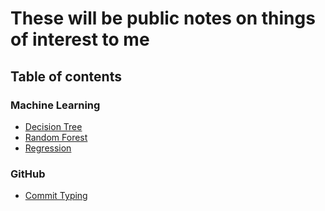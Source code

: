 # These will be public notes on things of interest to me

## Table of contents
### Machine Learning
- [Decision Tree](./Decision_Tree.md)
- [Random Forest](./Random_Forest.md)
- [Regression](./Regression.md)

### GitHub 
- [Commit Typing](./Commit_Types.md)

